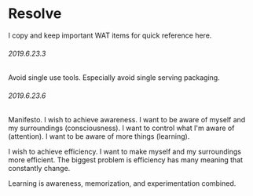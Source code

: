 # Resolve

I copy and keep important WAT items for quick reference here.

###### 2019.6.23.3

Avoid single use tools. Especially avoid single serving packaging.

###### 2019.6.23.6

Manifesto. I wish to achieve awareness. I want to be aware of myself and my surroundings (consciousness). I want to control what I'm aware of (attention). I want to be aware of more things (learning).

I wish to achieve efficiency. I want to make myself and my surroundings more efficient. The biggest problem is efficiency has many meaning that constantly change.

Learning is awareness, memorization, and experimentation combined.